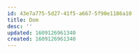 ```yaml
---
id: 43e7a775-5d27-41f5-a667-5f90e1186a10
title: Dom
desc: ''
updated: 1609126961340
created: 1609126961340
---
```


